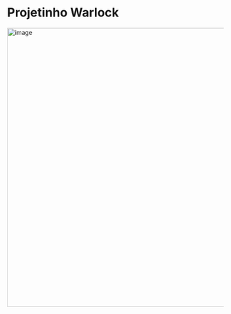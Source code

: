 # Projetinho Warlock
<img width="1258" height="651" alt="image" src="https://github.com/user-attachments/assets/3a1f2b1f-629e-4c76-ba5f-d093773e8611" />
